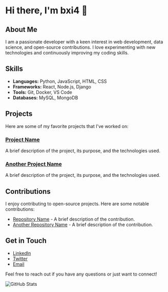 # Hi there, I'm bxi4 👋

## About Me
I am a passionate developer with a keen interest in web development, data science, and open-source contributions. I love experimenting with new technologies and continuously improving my coding skills.

## Skills
- **Languages:** Python, JavaScript, HTML, CSS
- **Frameworks:** React, Node.js, Django
- **Tools:** Git, Docker, VS Code
- **Databases:** MySQL, MongoDB

## Projects
Here are some of my favorite projects that I've worked on:

### [Project Name](link-to-repo)
A brief description of the project, its purpose, and the technologies used.

### [Another Project Name](link-to-repo)
A brief description of the project, its purpose, and the technologies used.

## Contributions
I enjoy contributing to open-source projects. Here are some notable contributions:
- [Repository Name](link-to-repo) - A brief description of the contribution.
- [Another Repository Name](link-to-repo) - A brief description of the contribution.

## Get in Touch
- [LinkedIn](your-linkedin-profile)
- [Twitter](bx__i4)
- [Email](mailto:your-email@example.com)

Feel free to reach out if you have any questions or just want to connect!

![GitHub Stats](https://github-readme-stats.vercel.app/api?username=bxi4&show_icons=true&theme=radical)
